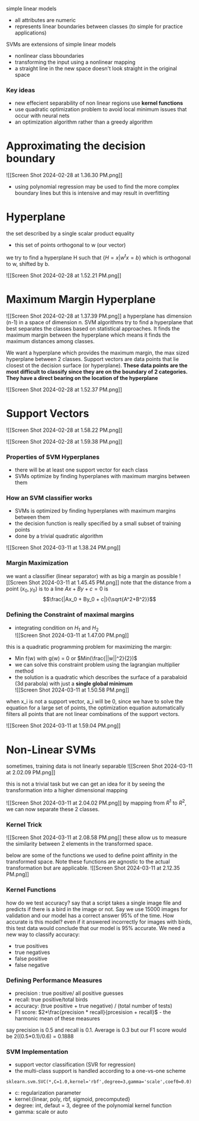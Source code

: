 simple linear models 
- all attributes are numeric
- represents linear boundaries between classes (to simple for practice applications)

SVMs are extensions of simple linear models
- nonlinear class bboundaries
- transforming the input using a nonlinear mapping
- a straight line in the new space doesn't look straight in the original space 

### Key ideas
- new effecient separability of non linear regions use **kernel functions**
- use quadratic optimization problem to avoid local minimum issues that occur with neural nets 
- an optimization algorithm rather than a greedy algorithm 
# Approximating the decision boundary 
![[Screen Shot 2024-02-28 at 1.36.30 PM.png]]
- using polynomial regression may be used to find the more complex boundary lines but this is intensive and may result in overfitting 

# Hyperplane
the set described by a single scalar product equality 
- this set of points orthogonal to w (our vector)

we try to find a hyperplane H such that $\{H= x|w^tx=b\}$
which is orthogonal to w, shifted by b. 

![[Screen Shot 2024-02-28 at 1.52.21 PM.png]]
# Maximum Margin Hyperplane 

![[Screen Shot 2024-02-28 at 1.37.39 PM.png]]
a hyperplane has dimension (n-1) in a space of dimension n. SVM algorithms try to find a hyperplane that best separates the classes based on statistical approaches. It finds the maximum margin between the hyperplane which means it finds the maximum distances among classes. 

We want a hyperplane which provides the maximum margin, the max sized hyperplane between 2 classes. Support vectors are data points that lie closest ot the decision surface (or hyperplane). **These data points are the most difficult to classify since they are on the boundary of 2 categories. They have a direct bearing on the location of the hyperplane** 

![[Screen Shot 2024-02-28 at 1.52.37 PM.png]]

# Support Vectors 
![[Screen Shot 2024-02-28 at 1.58.22 PM.png]]

![[Screen Shot 2024-02-28 at 1.59.38 PM.png]]

### Properties of SVM Hyperplanes 
- there will be at least one support vector for each class
- SVMs optimize by finding hyperplanes with maximum margins between them

### How an SVM classifier works 
- SVMs is optimized by finding hyperplanes with maximum margins between them 
- the decision function is really specified by a small subset of training points 
- done by a trivial quadratic algorithm

![[Screen Shot 2024-03-11 at 1.38.24 PM.png]]

### Margin Maximization 
we want a classifier (linear separator) with as big a margin as possible 
![[Screen Shot 2024-03-11 at 1.45.45 PM.png]]
note that the distance from a point ($x_0, y_0$) is to a line $Ax+By+c=0$ is 
$$\frac{|Ax_0 + By_0 + c|}{\sqrt{A^2+B^2}}$$

### Defining the Constraint of maximal margins 
- integrating condition on $H_1$  and $H_2$  
![[Screen Shot 2024-03-11 at 1.47.00 PM.png]]

this is a quadratic programming problem for maximizing the margin:
- Min f(w) with g(w) = 0 or $Min(\frac{||w||^2}{2})$ 
- we can solve this constraint problem using the lagrangian multiplier method 
- the solution is a quadratic which describes the surface of a parabaloid (3d parabola) with just a **single global minimum**  
![[Screen Shot 2024-03-11 at 1.50.58 PM.png]]

when x_i is not a support vector, a_i will be 0, since we have to solve the equation for a large set of points, the optimization equation automatically filters all points that are not linear combinations of the support vectors.

![[Screen Shot 2024-03-11 at 1.59.04 PM.png]]

# Non-Linear SVMs 
sometimes, training data is not linearly separable 
![[Screen Shot 2024-03-11 at 2.02.09 PM.png]]

this is not a trivial task but we can get an idea for it by seeing the transformation into a higher dimensional mapping 

![[Screen Shot 2024-03-11 at 2.04.02 PM.png]]
by mapping from $R^1$ to $R^2$, we can now separate these 2 classes. 
### Kernel Trick 
![[Screen Shot 2024-03-11 at 2.08.58 PM.png]]
these allow us to measure the similarity between 2 elements in the transformed space. 

below are some of the functions we used to define point affinity in the transformed space. Note these functions are agnostic to the actual transformation but are applicable. 
![[Screen Shot 2024-03-11 at 2.12.35 PM.png]]

### Kernel Functions 
how do we test accuracy? say that a script takes a single image file and predicts if there is a bird in the image or not. Say we use 15000 images for validation and our model has a correct answer 95% of the time. How accurate is this model? even if it answered incorrectly for images with birds, this test data would conclude that our model is 95% accurate. We need a new way to classify accuracy: 

- true positives 
- true negatives 
- false positive
- false negative 

### Defining Performance Measures
- precision : true positive/ all positive guesses 
- recall: true positive/total birds
- accuracy: (true positive + true negative) / (total number of tests)
- F1 score: $2*\frac{precision * recall}{prcesision + recall}$ - the harmonic mean of these measures 

say precision is 0.5 and recall is 0.1. Average is 0.3 but our F1 score would be 2((0.5*0.1)/0.6) = 0.1888 

### SVM Implementation
- support vector classification (SVR for regression)
- the multi-class support is handled according to a one-vs-one scheme 

```
sklearn.svm.SVC(*,C=1.0,kernel='rbf',degree=3,gamma='scale',coef0=0.0)
```
- c: regularization parameter
- kernel:{linear, poly, rbf, sigmoid, precomputed} 
- degree: int, defaut = 3, degree of the polynomial kernel function 
- gamma: scale or auto



